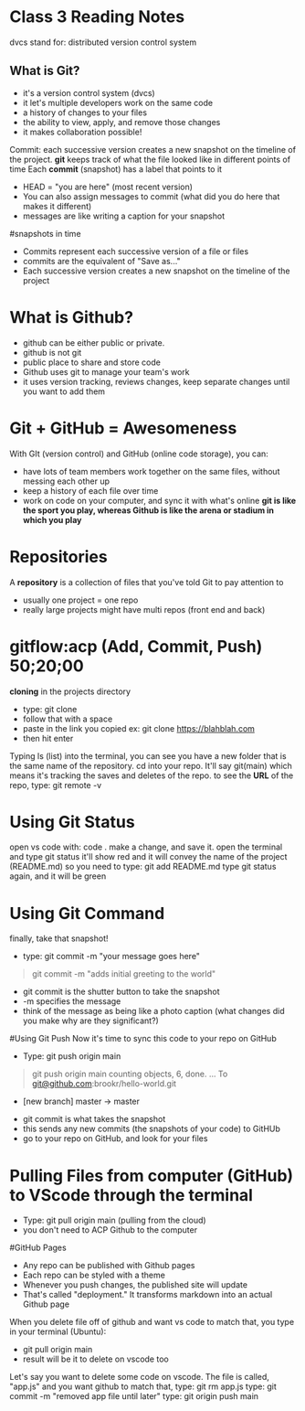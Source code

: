 # Class 3 Reading Notes
dvcs stand for: distributed version control system
## What is Git?
- it's a version control system (dvcs)
- it let's multiple developers work on the same code
- a history of changes to your files
- the ability to view, apply, and remove those changes
- it makes collaboration possible!

Commit: each successive version creates a new snapshot on the timeline of the project. **git** keeps track of what the file looked like in different points of time
Each **commit** (snapshot) has a label that points to it
- HEAD = "you are here" (most recent version)
- You can also assign messages to commit (what did you do here that makes it different)
- messages are like writing a caption for your snapshot

#snapshots in time
- Commits represent each successive version of a file or files
- commits are the equivalent of "Save as..."
- Each successive version creates a new snapshot on the timeline of the project

# What is Github?
- github can be either public or private. 
- github is not git
- public place to share and store code
- Github uses git to manage your team's work
- it uses version tracking, reviews changes, keep separate changes until you want to add them

# Git + GitHub = Awesomeness
With GIt (version control) and GitHub (online code storage), you can: 
- have lots of team members work together on the same files, without messing each other up
- keep a history of each file over time
- work on code on your computer, and sync it with what's online
**git is like the sport you play, whereas Github is like the arena or stadium in which you play**

# Repositories
A **repository** is a collection of files that you've told Git to pay attention to
- usually one project = one repo
- really large projects might have multi repos (front end and back)

# gitflow:acp (Add, Commit, Push) 50;20;00

**cloning** 
in the projects directory 
- type: git clone
- follow that with a space
- paste in the link you copied
ex: git clone https://blahblah.com
- then hit enter

Typing ls (list) into the terminal, you can see you have a new folder that is the same name of the repository. 
cd into your repo. It'll say git(main) which means it's tracking the saves and deletes of the repo.
to see the **URL** of the repo, type: git remote -v

# Using Git Status
open vs code with: code .
make a change, and save it.
open the terminal and type git status
it'll show red and it will convey the name of the project (README.md) so you need to type: git add README.md
type git status again, and it will be green

# Using Git Command
finally, take that snapshot!
- type: git commit  -m "your message goes here"
> git commit -m "adds initial greeting to the world"
- git commit is the shutter button to take the snapshot
- -m specifies the message 
- think of the message as being like a photo caption (what changes did you make
why are they significant?)

#Using Git Push
Now it's time to sync this code to your repo on GitHub
- Type: git push origin main
> git push origin main
counting objects, 6, done.
...
To git@github.com:brookr/hello-world.git
  * [new branch] master -> master 
- git commit is what takes the snapshot
- this sends any new commits (the snapshots of your code) to GitHUb
- go to your repo on GitHub, and look for your files

# Pulling Files from computer (GitHub) to VScode through the terminal
- Type: git pull origin main (pulling from the cloud)
- you don't need to ACP Github to the computer

#GitHub Pages
- Any repo can be published with Github pages
- Each repo can be styled with a theme
- Whenever you push changes, the published site will update
- That's called "deployment." It transforms markdown into an actual Github page

When you delete file off of github and want vs code to match that, you type in your terminal (Ubuntu):
- git pull origin main
- result will be it to delete on vscode too

Let's say you want to delete some code on vscode. The file is called, "app.js" and you want github to match that,
type: git rm app.js
type: git commit -m "removed app file until later"
type: git origin push main

